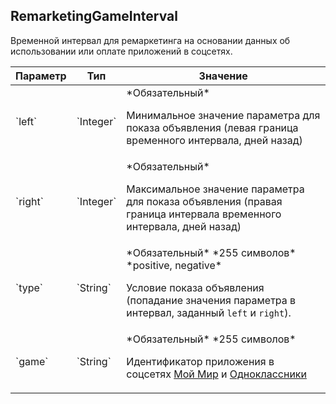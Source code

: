 
## RemarketingGameInterval

Временной интервал для ремаркетинга на основании данных об
использовании или оплате приложений в соцсетях.

<table>
    <thead>
        <tr><th>Параметр</th><th>Тип</th><th>Значение</th></tr>
    </thead>
    <tbody>
        <tr>
            <td>`left`</td>
            <td>`Integer`</td>
            <td>*Обязательный*
<p>Минимальное значение параметра для показа объявления (левая граница временного интервала, дней назад)</p></td>
        </tr><tr>
            <td>`right`</td>
            <td>`Integer`</td>
            <td>*Обязательный*
<p>Максимальное значение параметра для показа объявления (правая граница интервала временного интервала, дней назад)</p></td>
        </tr><tr>
            <td>`type`</td>
            <td>`String`</td>
            <td>*Обязательный*
*255 символов*
*positive, negative*
<p>Условие показа объявления (попадание значения параметра в интервал, заданный <code>left</code> и <code>right</code>).</p></td>
        </tr><tr>
            <td>`game`</td>
            <td>`String`</td>
            <td>*Обязательный*
*255 символов*
<p>Идентификатор приложения в соцсетях <a href="http://my.mail.ru">Мой Мир</a> и <a href="http://odnoklassniki.ru/">Одноклассники</a></p></td>
        </tr>
    </tbody>
</table>